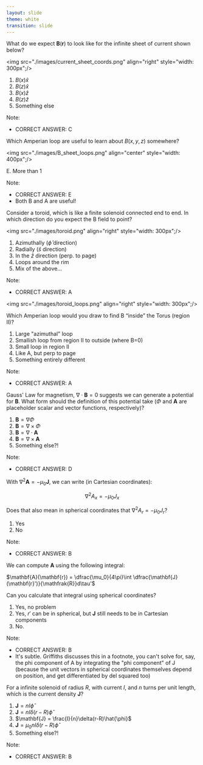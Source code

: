 ```yaml
---
layout: slide
theme: white
transition: slide
---
```


<section data-markdown>

What do we expect $\mathbf{B}(\mathbf{r})$ to look like for the infinite sheet of current shown below?

<img src="./images/current_sheet_coords.png" align="right" style="width: 300px";/>


1. $B(x)\hat{x}$
2. $B(z)\hat{x}$
3. $B(x)\hat{z}$
4. $B(z)\hat{z}$
5. Something else

Note:
* CORRECT ANSWER: C

</section>

<section data-markdown>

Which Amperian loop are useful to learn about $B(x,y,z)$ somewhere?

<img src="./images/B_sheet_loops.png" align="center" style="width: 400px";/>

E. More than 1

Note:
* CORRECT ANSWER: E
* Both B and A are useful!

</section>


<section data-markdown>

Consider a toroid, which is like a finite solenoid connected end to end. In which direction do you expect the B field to point?

<img src="./images/toroid.png" align="right" style="width: 300px";/>


1. Azimuthally ($\hat{\phi}$ direction)
2. Radially ($\hat{s}$ direction)
3. In the $\hat{z}$ direction  (perp. to page)
4. Loops around the rim
5. Mix of the above...

Note:
* CORRECT ANSWER: A

</section>

<section data-markdown>

<img src="./images/toroid_loops.png" align="right" style="width: 300px";/>

Which Amperian loop would you draw to find B “inside” the Torus (region II)?

1. Large "azimuthal" loop
2. Smallish loop from region II to outside (where B=0)
3. Small loop in region II
4. Like A, but perp to page
5. Something entirely different


Note:
* CORRECT ANSWER: A

</section>

<section data-markdown>

Gauss' Law for magnetism, $\nabla \cdot \mathbf{B} = 0$ suggests we can generate a potential for $\mathbf{B}$. What form should the definition of this potential take ($\Phi$ and $\mathbf{A}$ are placeholder scalar and vector functions, respectively)?

1. $\mathbf{B} = \nabla \Phi$
2. $\mathbf{B} = \nabla \times \Phi$
3. $\mathbf{B} = \nabla \cdot \mathbf{A}$
4. $\mathbf{B} = \nabla \times \mathbf{A}$
5. Something else?!

Note:
* CORRECT ANSWER: D
</section>

<section data-markdown>

With $\nabla^2 \mathbf{A} = -\mu_0 \mathbf{J}$, we can write (in Cartesian coordinates):

$$\nabla^2 A_x = -\mu_0 J_x$$

Does that also mean in spherical coordinates that $\nabla^2 A_r = -\mu_0 J_r$?

1. Yes
2. No

Note:
* CORRECT ANSWER: B

</section>

<section data-markdown>

We can compute $\mathbf{A}$ using the following integral:

$\mathbf{A}(\mathbf{r}) = \dfrac{\mu_0}{4\pi}\int \dfrac{\mathbf{J}(\mathbf{r}')}{\mathfrak{R}}d\tau'$

Can you calculate that integral using spherical coordinates?

1. Yes, no problem
2. Yes, $r'$ can be in spherical, but $\mathbf{J}$ still needs to be in Cartesian components
3. No.

Note:
* CORRECT ANSWER: B
* It's subtle. Griffiths discusses this in a footnote, you can't solve for, say, the phi component of A by integrating the "phi component" of J (because the unit vectors in spherical coordinates themselves depend on position, and get differentiated by del squared too)

</section>

<section data-markdown>

For a infinite solenoid of radius $R$, with current $I$, and $n$ turns per unit length, which is the current density $\mathbf{J}$?

1. $\mathbf{J} = nI\hat{\phi}$
2. $\mathbf{J} = nI\delta(r-R)\hat{\phi}$
3. $\mathbf{J} = \frac{I}{n}\delta(r-R)\hat{\phi}$
4. $\mathbf{J} = \mu_0 nI\delta(r-R)\hat{\phi}$
5. Something else?!

Note:
* CORRECT ANSWER: B

</section>
